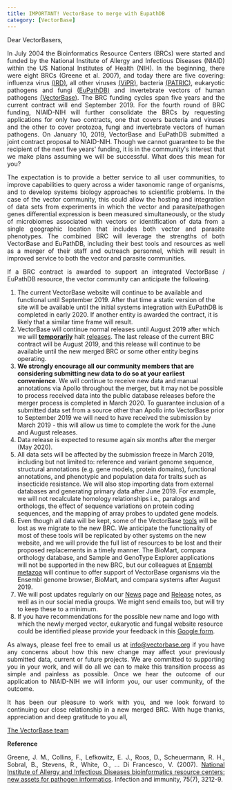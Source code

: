```yaml
---
title: IMPORTANT! VectorBase to merge with EupathDB
category: [VectorBase]
---
```

<p style="text-align:justify">Dear VectorBasers,

<p style="text-align:justify">In July 2004 the Bioinformatics Resource Centers (BRCs) were started and funded by the National Institute of Allergy and Infectious Diseases (NIAID) within the US National Institutes of Health (NIH). In the beginning, there were eight BRCs (Greene et al. 2007), and today there are five covering: influenza virus <a href="https://www.fludb.org/brc/home.spg?decorator=influenza">(<u>IRD</u>)</a>, all other viruses <a href="https://www.viprbrc.org/brc/home.spg?decorator=vipr">(<u>ViPR</u>)</a>, bacteria <a href="https://patricbrc.org/">(<u>PATRIC</u>)</a>, eukaryotic pathogens and fungi <a href="https://eupathdb.org/eupathdb/">(<u>EuPathDB</u>)</a> and invertebrate vectors of human pathogens <a href="https://www.vectorbase.org/">(<u>VectorBase</u>)</a>. The BRC funding cycles span five years and the current contract will end September 2019.   For the fourth round of BRC funding, NIAID-NIH will further consolidate the BRCs by requesting applications for only two contracts, one that covers bacteria and viruses and the other to cover protozoa, fungi and invertebrate vectors of human pathogens. On January 10, 2019, VectorBase and EuPathDB submitted a joint contract proposal to NIAID-NIH. Though we cannot guarantee to be the recipient of the next five years' funding, it is in the community's interest that we make plans assuming we will be successful. What does this mean for you? 

<p style="text-align:justify">The expectation is to provide a better service to all user communities, to improve capabilities to query across a wider taxonomic range of organisms, and to develop systems biology approaches to scientific problems. In the case of the vector community, this could allow the hosting and integration of data sets from experiments in which the vector and parasite/pathogen genes differential expression is been measured simultaneously, or the study of microbiomes associated with vectors or identification of data from a single geographic location that includes both vector and parasite phenotypes.  The combined BRC will leverage the strengths of both VectorBase and EuPathDB, including their best tools and resources as well as a merger of their staff and outreach personnel, which will result in improved service to both the vector and parasite communities.

<p style="text-align:justify">If a BRC contract is awarded to support an integrated VectorBase / EuPathDB resource, the vector community can anticipate the following. 
<ol> 
<li>The current VectorBase website will continue to be available and functional until September 2019. After that time a static version of the site will be available until the initial systems integration with EuPathDB is completed in early 2020.  If another entity is awarded the contract, it is likely that a similar time frame will result.
</li> 
<li>VectorBase will continue normal releases until August 2019 after which we will <strong><u>temporarily</u></strong> halt <a href="/releases"><u>releases</u></a>. The last release of the current BRC contract will be August 2019, and this release will continue to be available until the new merged BRC or some other entity begins operating.
</li> 
<li><strong>We strongly encourage all our community members that are considering submitting new data to do so at your earliest convenience</strong>. We will continue to receive new data and manual annotations via Apollo throughout the merger, but it may not be possible to process received data into the public database releases before the merger process is completed in March 2020. To guarantee inclusion of a submitted data set from a source other than Apollo into VectorBase prior to September 2019 we will need to have received the submission by March 2019 - this will allow us time to complete the work for the June and August releases. 
</li> 
<li>Data release is expected to resume again six months after the merger (May 2020). </li> 
<li>All data sets will be affected by the submission freeze in March 2019, including but not limited to: reference and variant genome sequence, structural annotations (e.g. gene models, protein domains), functional annotations, and phenotypic and population data for traits such as insecticide resistance. We will also stop importing data from external databases and generating primary data after June 2019. For example, we will not recalculate homology relationships i.e., paralogs and orthologs, the effect of sequence variations on protein coding sequences, and the mapping of array probes to updated gene models.
</li> 
<li>Even though all data will be kept, some of the VectorBase <a href="https://www.vectorbase.org/navigation/tools"><u>tools</u></a> will be lost as we migrate to the new BRC. We anticipate the functionality of most of these tools will be replicated by other systems on the new website, and we will provide the full list of resources to be lost and their proposed replacements in a timely manner.  The BioMart, compara orthology database, and Sample and GenoType Explorer applications will not be supported in the new BRC, but our colleagues at <a href="http://metazoa.ensembl.org/index.html"><u>Ensembl metazoa</u></a> will continue to offer support of VectorBase organisms via the Ensembl genome browser, BioMart, and compara systems after August 2019. </li> 
<li>We will post updates regularly on our <a href="https://www.vectorbase.org/news"><u>News</u></a> page and <a href="https://www.vectorbase.org/releases"><u>Release</u></a> notes, as well as in our social media groups. We might send emails too, but will try to keep these to a minimum. 
</li> 
<li>If you have recommendations for the possible new name and logo with which the newly merged vector, eukaryotic and fungal website resource could be identified please provide your feedback in this <a href="https://docs.google.com/forms/d/e/1FAIpQLSdMbT5Gaw-ELPT7l3tW6CDtaxdaEh7lCeu_XKsbfmp1nmsPmg/viewform"><u>Google form</u></a>.
</li> 
</ol>

<p style="text-align:justify">As always, please feel free to email us at <a href="https://www.vectorbase.org/contact"><u>info@vectorbase.org</u></a> if you have any concerns about how this new change may affect your previously submitted data, current or future projects. We are committed to supporting you in your work, and will do all we can to make this transition process as simple and painless as possible. Once we hear the outcome of our application to NIAID-NIH we will inform you, our user community, of the outcome. 


<p style="text-align:justify">It has been our pleasure to work with you, and we look forward to continuing our close relationship in a new merged BRC. With huge thanks, appreciation and deep gratitude to you all,

<a href="https://www.vectorbase.org/personnel"><p style="text-align:justify"><u>The VectorBase team</u></a> 

<p style="text-align:justify"><strong>Reference</strong>


<p style="text-align:justify">Greene, J. M., Collins, F., Lefkowitz, E. J., Roos, D., Scheuermann, R. H., Sobral, B., Stevens, R., White, O., … Di Francesco, V. (2007). <a href="https://www.ncbi.nlm.nih.gov/pubmed/17420237"><u>National Institute of Allergy and Infectious Diseases bioinformatics resource centers: new assets for pathogen informatics</u></a>. Infection and immunity, 75(7), 3212-9.
